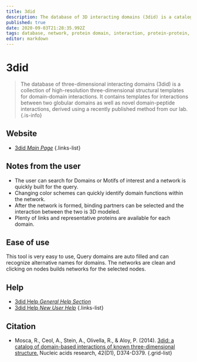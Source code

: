 ```yaml
---
title: 3did
description: The database of 3D interacting domains (3did) is a catalog of protein–protein interactions for which a high-resolution 3D structure is known.
published: true
date: 2020-09-03T21:28:35.992Z
tags: database, network, protein domain, interaction, protein-protein, motif, networks, modeling
editor: markdown
---
```


# 3did

> The database of three-dimensional interacting domains (3did) is a collection of high-resolution three-dimensional structural templates for domain-domain interactions. It contains templates for interactions between two globular domains as well as novel domain-peptide interactions, derived using a recently published method from our lab.
{.is-info}

 

## Website 

- [3did *Main Page*](https://3did.irbbarcelona.org/)
 {.links-list}


## Notes from the user
- The user can search for Domains or Motifs of interest and a network is quickly built for the query.
- Changing color schemes can quickly identify domain functions within the network.
- After the network is formed, binding partners can be selected and the interaction between the two is 3D modeled.
- Plenty of links and representative proteins are available for each domain.


## Ease of use

This tool is very easy to use, Query domains are auto filled and can recognize alternative names for domains. The networks are clean and clicking on nodes builds networks for the selected nodes.

## Help

- [3did Help *General Help Section*](https://3did.irbbarcelona.org/help.php)
- [3did Help *New User Help*](https://3did.irbbarcelona.org/help.php#querying_3did)
{.links-list}  



## Citation 

- Mosca, R., Ceol, A., Stein, A., Olivella, R., & Aloy, P. (2014). [3did: a catalog of domain-based interactions of known three-dimensional structure.](https://academic.oup.com/nar/article/42/D1/D374/1066653) Nucleic acids research, 42(D1), D374-D379.
{.grid-list}